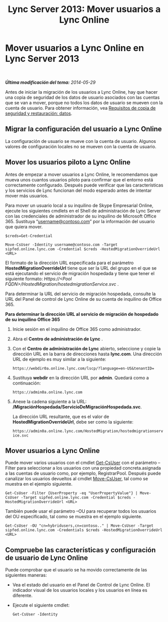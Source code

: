 ﻿---
title: 'Lync Server 2013: Mover usuarios a Lync Online'
TOCTitle: Mover usuarios a Lync Online
ms:assetid: 6a523c86-2eac-4fa4-973a-4406872c9a7d
ms:mtpsurl: https://technet.microsoft.com/es-es/library/JJ204969(v=OCS.15)
ms:contentKeyID: 48275547
ms.date: 06/02/2017
mtps_version: v=OCS.15
ms.translationtype: HT
---

# Mover usuarios a Lync Online en Lync Server 2013

 

_**Última modificación del tema:** 2014-05-29_

Antes de iniciar la migración de los usuarios a Lync Online, hay que hacer una copia de seguridad de los datos de usuario asociados con las cuentas que se van a mover, porque no todos los datos de usuario se mueven con la cuenta de usuario. Para obtener información, vea [Requisitos de copia de seguridad y restauración: datos](lync-server-2013-backup-and-restoration-requirements-data.md).

## Migrar la configuración del usuario a Lync Online

La configuración de usuario se mueve con la cuenta de usuario. Algunos valores de configuración locales no se mueven con la cuenta de usuario.

## Mover los usuarios piloto a Lync Online

Antes de empezar a mover usuarios a Lync Online, le recomendamos que mueva unos cuantos usuarios piloto para confirmar que el entorno está correctamente configurado. Después puede verificar que las características y los servicios de Lync funcionan del modo esperado antes de intentar mover más usuarios.

Para mover un usuario local a su inquilino de Skype Empresarial Online, ejecute los siguientes cmdlets en el Shell de administración de Lync Server con las credenciales de administrador de su inquilino de Microsoft Office 365. Sustituya “username@contoso.com” por la información del usuario que quiera mover.

    $creds=Get-Credential

    Move-CsUser -Identity username@contoso.com -Target sipfed.online.lync.com -Credential $creds -HostedMigrationOverrideUrl <URL>

El formato de la dirección URL especificada para el parámetro **HostedMigrationOverrideUrl** tiene que ser la URL del grupo en el que se está ejecutando el servicio de migración hospedada y tiene que tener el siguiente formato: *Https://\<Pool FQDN\>/HostedMigration/hostedmigrationService.svc* .

Para determinar la URL del servicio de migración hospedada, consulte la URL del Panel de control de Lync Online de su cuenta de inquilino de Office 365.

**Para determinar la dirección URL al servicio de migración de hospedado de su inquilino Office 365**

1.  Inicie sesión en el inquilino de Office 365 como administrador.

2.  Abra el **Centro de administración de Lync** .

3.  Con el **Centro de administración de Lync** abierto, seleccione y copie la dirección URL en la barra de direcciones hasta **lync.com**. Una dirección URL de ejemplo es muy similar a la siguiente:
    
    `https://webdir0a.online.lync.com/lscp/?language=en-US&tenantID=`

4.  Sustituya **webdir** en la dirección URL por **admin**. Quedará como a continuación:
    
    `https://admin0a.online.lync.com`

5.  Anexe la cadena siguiente a la URL: **/MigraciónHospedada/ServicioDeMigraciónHospedada.svc**.
    
    La dirección URL resultante, que es el valor de **HostedMigrationOverrideUrl**, debe ser como la siguiente:
    
    `https://admin0a.online.lync.com/HostedMigration/hostedmigrationservice.svc`

## Mover usuarios a Lync Online

Puede mover varios usuarios con el cmdlet [Get-CsUser](https://docs.microsoft.com/en-us/powershell/module/skype/Get-CsUser) con el parámetro –Filter para seleccionar a los usuarios con una propiedad concreta.asignada a las cuentas de usuario como, por ejemplo, RegistrarPool. Después puede canalizar los usuarios devueltos al cmdlet [Move-CsUser](https://docs.microsoft.com/en-us/powershell/module/skype/Move-CsUser), tal como se muestra en el ejemplo siguiente.

    Get-CsUser -Filter {UserProperty -eq "UserPropertyValue"} | Move-CsUser -Target sipfed.online.lync.com -Credential $creds -HostedMigrationOverrideUrl <URL>

También puede usar el parámetro –OU para recuperar todos los usuarios del OU especificado, tal como se muestra en el ejemplo siguiente.

    Get-CsUser -OU "cn=hybridusers,cn=contoso.." | Move-CsUser -Target sipfed.online.lync.com -Credentials $creds -HostedMigrationOverrideUrl <URL>

## Compruebe las características y configuración de usuario de Lync Online

Puede comprobar que el usuario se ha movido correctamente de las siguientes maneras:

  - Vea el estado del usuario en el Panel de Control de Lync Online. El indicador visual de los usuarios locales y los usuarios en línea es diferente.

  - Ejecute el siguiente cmdlet:
    
        Get-CsUser -Identity

